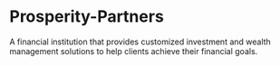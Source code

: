 # Prosperity-Partners
A financial institution that provides customized investment and wealth management solutions to help clients achieve their financial goals.
